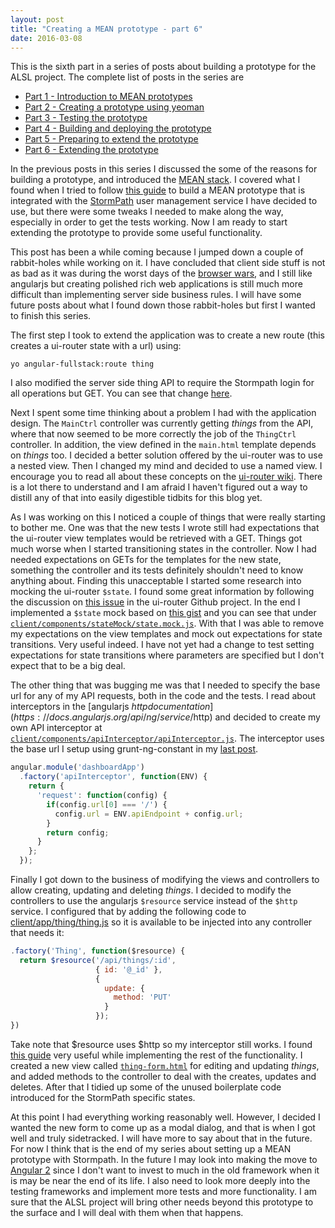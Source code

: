 ```yaml
---
layout: post
title: "Creating a MEAN prototype - part 6"
date: 2016-03-08
---
```

This is the sixth part in a series of posts about building a prototype for the ALSL project.  The complete list of posts in the series are

- [Part 1 - Introduction to MEAN prototypes](/2016/02/15/creating-a-mean-prototype-1.html)
- [Part 2 - Creating a prototype using yeoman](/2016/02/18/creating-a-mean-prototype-2.html)
- [Part 3 - Testing the prototype](/2016/02/19/creating-a-mean-prototype-3.html)
- [Part 4 - Building and deploying the prototype](/2016/02/22/creating-a-mean-prototype-4.html)
- [Part 5 - Preparing to extend the prototype](/2016/02/25/creating-a-mean-prototype-5.html)
- [Part 6 - Extending the prototype](/2016/03/08/creating-a-mean-prototype-6.html)

In the previous posts in this series I discussed the some of the reasons for building a prototype, and introduced the [MEAN stack](https://en.wikipedia.org/wiki/MEAN_(software_bundle)).
I covered what I found when I tried to follow [this guide](http://docs.stormpath.com/angularjs/guide/) to build a MEAN prototype that is integrated with the [StormPath](https://stormpath.com) user management service I have decided to use, but there were some tweaks I needed to make along the way, especially in order to get the tests working.  Now I am ready to start extending the prototype to provide some useful functionality.
<!--excerpt.start-->
This post has been a while coming because I jumped down a couple of rabbit-holes while working on it.  I have concluded that client side stuff is not as bad as it was during the worst days of the [browser wars](https://en.wikipedia.org/wiki/Browser_wars), and I still like angularjs but creating polished rich web applications is still much more difficult than implementing server side business rules.  I will have some future posts about what I found down those rabbit-holes but first I wanted to finish this series.
<!--excerpt.end-->
The first step I took to extend the application was to create a new route (this creates a ui-router state with a url) using:

```
yo angular-fullstack:route thing
```

I also modified the server side thing API to require the Stormpath login for all operations but GET.  You can see that change [here](https://github.com/mshogren/alsl-sandbox1/commit/f50faf18a7136a2592e18f8a92af51664e9ef47b).

Next I spent some time thinking about a problem I had with the application design.  The `MainCtrl` controller was currently getting *things* from the API, where that now seemed to be more correctly the job of the `ThingCtrl` controller.  In addition, the view defined in the `main.html` template depends on *things* too.  I decided a better solution offered by the ui-router was to use a nested view.  Then I changed my mind and decided to use a named view.  I encourage you to read all about these concepts on the [ui-router wiki](https://github.com/angular-ui/ui-router/wiki).  There is a lot there to understand and I am afraid I haven't figured out a way to distill any of that into easily digestible tidbits for this blog yet.

As I was working on this I noticed a couple of things that were really starting to bother me.  One was that the new tests I wrote still had expectations that the ui-router view templates would be retrieved with a GET.  Things got much worse when I started transitioning states in the controller.  Now I had needed expectations on GETs for the templates for the new state, something the controller and its tests definitely shouldn't need to know anything about.  Finding this unacceptable I started some research into mocking the ui-router `$state`.  I found some great information by following the discussion on [this issue](https://github.com/angular-ui/ui-router/issues/212) in the ui-router Github project.  In the end I implemented a `$state` mock based on [this gist](https://gist.github.com/geraldofcneto/7d4690dc8c81b0f1fde0) and you can see that under [`client/components/stateMock/state.mock.js`](https://github.com/mshogren/alsl-sandbox1/blob/master/client/components/stateMock/state.mock.js).  With that I was able to remove my expectations on the view templates and mock out expectations for state transitions.  Very useful indeed.  I have not yet had a change to test setting expectations for state transitions where parameters are specified but I don't expect that to be a big deal.

The other thing that was bugging me was that I needed to specify the base url for any of my API requests, both in the code and the tests.  I read about interceptors in the [angularjs $http documentation](https://docs.angularjs.org/api/ng/service/$http) and decided to create my own API interceptor at [`client/components/apiInterceptor/apiInterceptor.js`](https://github.com/mshogren/alsl-sandbox1/blob/master/client/components/apiInterceptor/apiInterceptor.js).  The interceptor uses the base url I setup using grunt-ng-constant in my [last post](/2016/02/25/creating-a-mean-prototype-5.html).

``` javascript
angular.module('dashboardApp')
  .factory('apiInterceptor', function(ENV) {
    return {
      'request': function(config) {
        if(config.url[0] === '/') {
          config.url = ENV.apiEndpoint + config.url;
        }
        return config;
      }
    };
  });
```

Finally I got down to the business of modifying the views and controllers to allow creating, updating and deleting *things*.  I decided to modify the controllers to use the angularjs `$resource` service instead of the `$http` service.  I configured that by adding the following code to [client/app/thing/thing.js](https://github.com/mshogren/alsl-sandbox1/blob/master/client/app/thing/thing.js) so it is available to be injected into any controller that needs it:

``` javascript
.factory('Thing', function($resource) {
  return $resource('/api/things/:id',
                   { id: '@_id' },
                   {
                     update: {
                       method: 'PUT'
                     }
                   });
})
```

Take note that $resource uses $http so my interceptor still works.  I found [this guide](http://www.sitepoint.com/creating-crud-app-minutes-angulars-resource/) very useful while implementing the rest of the functionality.  I created a new view called [`thing-form.html`](https://github.com/mshogren/alsl-sandbox1/blob/master/client/app/thing/thing-form.html) for editing and updating *things*, and added methods to the controller to deal with the creates, updates and deletes.  After that I tidied up some of the unused boilerplate code introduced for the StormPath specific states.  

At this point I had everything working reasonably well.  However, I decided I wanted the new form to come up as a modal dialog, and that is when I got well and truly sidetracked.  I will have more to say about that in the future.  For now I think that is the end of my series about setting up a MEAN prototype with Stormpath.  In the future I may look into making the move to [Angular 2](https://angular.io/) since I don't want to invest to much in the old framework when it is may be near the end of its life.  I also need to look more deeply into the testing frameworks and implement more tests and more functionality.  I am sure that the ALSL project will bring other needs beyond this prototype to the surface and I will deal with them when that happens.
